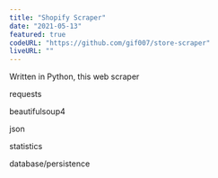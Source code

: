 ```yaml
---
title: "Shopify Scraper"
date: "2021-05-13"
featured: true
codeURL: "https://github.com/gif007/store-scraper"
liveURL: ""
---
```

Written in Python, this web scraper

requests

beautifulsoup4

json

statistics

database/persistence